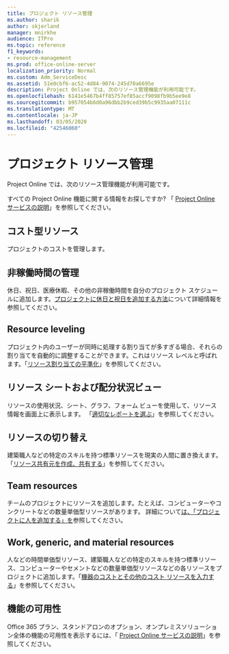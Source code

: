 ```yaml
---
title: プロジェクト リソース管理
ms.author: sharik
author: skjerland
manager: mnirkhe
audience: ITPro
ms.topic: reference
f1_keywords:
- resource-management
ms.prod: office-online-server
localization_priority: Normal
ms.custom: Adm_ServiceDesc
ms.assetid: 51e0cbf6-ac52-4d84-9074-245d70a6695e
description: Project Online では、次のリソース管理機能が利用可能です。
ms.openlocfilehash: 6141e5467b4ff85757ef85accf9098fb9b5ee9e8
ms.sourcegitcommit: b957054b6d0a96dbb2b9ced39b5c9935aa07111c
ms.translationtype: MT
ms.contentlocale: ja-JP
ms.lasthandoff: 03/05/2020
ms.locfileid: "42546060"
---
```

# <a name="project-resource-management"></a>プロジェクト リソース管理

Project Online では、次のリソース管理機能が利用可能です。
  
すべての Project Online 機能に関する情報をお探しですか? 「 [Project Online サービスの説明](project-online-service-description.md)」を参照してください。
  
## <a name="cost-resources"></a>コスト型リソース

プロジェクトのコストを管理します。
  
## <a name="manage-nonworking-time"></a>非稼働時間の管理

休日、祝日、医療休暇、その他の非稼働時間を自分のプロジェクト スケジュールに追加します。[プロジェクトに休日と祝日を追加する方法](https://go.microsoft.com/fwlink/p/?LinkId=271337)について詳細情報を参照してください。
  
## <a name="resource-leveling"></a>Resource leveling

プロジェクト内のユーザーが同時に処理する割り当てが多すぎる場合、それらの割り当てを自動的に調整することができます。これはリソース レベルと呼ばれます。「[リソース割り当ての平準化](https://go.microsoft.com/fwlink/p/?LinkId=271348)」を参照してください。
  
## <a name="resource-sheet-and-usage-views"></a>リソース シートおよび配分状況ビュー

リソースの使用状況、シート、グラフ、フォーム ビューを使用して、リソース情報を画面上に表示します。 「[適切なレポートを選ぶ](https://go.microsoft.com/fwlink/?LinkId=402920)」を参照してください。
  
## <a name="resource-substitution"></a>リソースの切り替え

建築職人などの特定のスキルを持つ標準リソースを現実の人間に置き換えます。 「[リソース共有元を作成、共有する](https://go.microsoft.com/fwlink/?LinkId=402921)」を参照してください。
  
## <a name="team-resources"></a>Team resources

チームのプロジェクトにリソースを追加します。たとえば、コンピューターやコンクリートなどの数量単価型リソースがあります。 詳細について[は、「プロジェクトに人を追加する」を](https://go.microsoft.com/fwlink/p/?LinkId=271347)参照してください。
  
## <a name="work-generic-and-material-resources"></a>Work, generic, and material resources

人などの時間単価型リソース、建築職人などの特定のスキルを持つ標準リソース、コンピューターやセメントなどの数量単価型リソースなどの各リソースをプロジェクトに追加します。「[機器のコストとその他のコスト リソースを入力する](https://go.microsoft.com/fwlink/?LinkId=402922)」を参照してください。
  
## <a name="feature-availability"></a>機能の可用性

Office 365 プラン、スタンドアロンのオプション、オンプレミスソリューション全体の機能の可用性を表示するには、「 [Project Online サービスの説明](project-online-service-description.md)」を参照してください。
  

